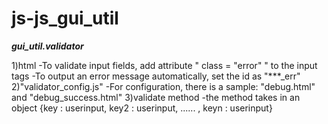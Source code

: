 # js-js_gui_util

***gui_util.validator***

1)html
    -To validate input fields, add attribute " class = "error" " to the input tags
    -To output an error message automatically, set the id as "***_err"
2)"validator_config.js"
    -For configuration, there is a sample: "debug.html" and "debug_success.html"
3)validate method
    -the method takes in an object {key : userinput, key2 : userinput, ...... , keyn : userinput}
    

